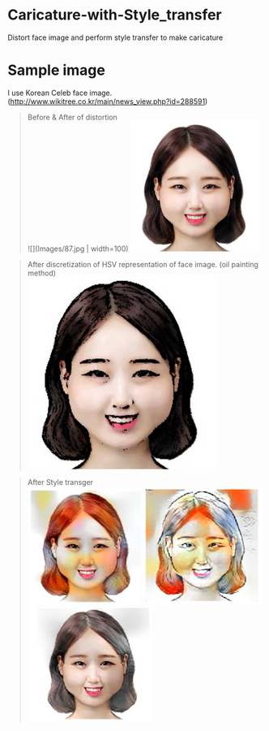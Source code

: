 # Caricature-with-Style_transfer
Distort face image and perform style transfer to make caricature

# Sample image
I use Korean Celeb face image. (http://www.wikitree.co.kr/main/news_view.php?id=288591)

> Before & After of distortion  
![](Images/87.jpg | width=100)
![Alt Text](Images/test_dist.jpg)


> After discretization of HSV representation of face image. (oil painting method)  
![Alt Text](Images/hsv_painting_sketch.JPG)


> After Style transger  
![Alt Text](Images/cont2_style1_2_max.JPG)
![Alt Text](Images/cont5_style2_3_max.JPG)
![Alt Text](Images/cont2_style1_2_max_color.JPG)










